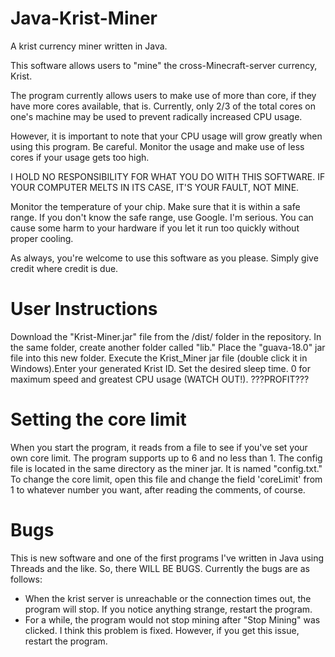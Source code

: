 # Java-Krist-Miner
A krist currency miner written in Java.

This software allows users to "mine" the cross-Minecraft-server currency, Krist.

The program currently allows users to make use of more than core, if they have more cores available, that is. Currently, only
2/3 of the total cores on one's machine may be used to prevent radically increased CPU usage.

However, it is important to note that your CPU usage will grow greatly when using this program. Be careful. Monitor the
usage and make use of less cores if your usage gets too high.

I HOLD NO RESPONSIBILITY FOR WHAT YOU DO WITH THIS SOFTWARE. IF YOUR COMPUTER MELTS IN ITS CASE, IT'S YOUR FAULT, NOT MINE.

Monitor the temperature of your chip. Make sure that it is within a safe range. If you don't know the safe range, use Google. I'm serious. You can cause some harm to your hardware if you let it run too quickly without proper cooling.

As always, you're welcome to use this software as you please. Simply give credit where credit is due.

# User Instructions
Download the "Krist-Miner.jar" file from the /dist/ folder in the repository. In the same folder, create another folder called "lib." Place the "guava-18.0" jar file into this new folder. Execute the Krist_Miner jar file (double click it in Windows).Enter your generated Krist ID. Set the desired sleep time. 0 for maximum speed and greatest CPU usage (WATCH OUT!). ???PROFIT???

# Setting the core limit
When you start the program, it reads from a file to see if you've set your own core limit. The program supports up to 6 and no less than 1.
The config file is located in the same directory as the miner jar. It is named "config.txt." To change the core limit, open this file and change the field 'coreLimit' from 1 to whatever number you want, after reading the comments, of course.

# Bugs
This is new software and one of the first programs I've written in Java using Threads and the like. So, there WILL BE BUGS.
Currently the bugs are as follows:
- When the krist server is unreachable or the connection times out, the program will stop. If you notice anything strange, restart the program.
- For a while, the program would not stop mining after "Stop Mining" was clicked. I think this problem is fixed. However, if you get this issue, restart the program.
